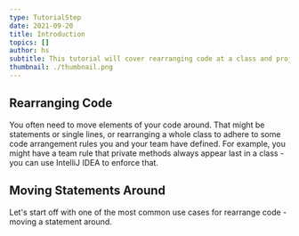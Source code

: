 ```yaml
---
type: TutorialStep
date: 2021-09-20
title: Introduction
topics: []
author: hs
subtitle: This tutorial will cover rearranging code at a class and project level.
thumbnail: ./thumbnail.png
---
```


## Rearranging Code
You often need to move elements of your code around. That might be statements or single lines, or rearranging a whole class to adhere to some code arrangement rules you and your team have defined. For example, you might have a team rule that private methods always appear last in a class - you can use IntelliJ IDEA to enforce that.

## Moving Statements Around
Let's start off with one of the most common use cases for rearrange code - moving a statement around.
